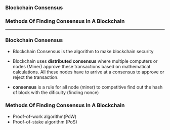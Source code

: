 ### Blockchain Consensus
### Methods Of Finding Consensus In A Blockchain

--------------------------------------------------------

### Blockchain Consensus

* Blockchain Consensus is the algorithm to make blockchain security 

* Blockchain uses **distributed consensus** where multiple computers or nodes (Miner) approve these transactions based on mathematical calculations. All these nodes have to arrive at a consensus to approve or reject the transaction.

* **consensus** is a rule for all node (miner) to competitive find out the hash of block with the dificulty (finding nonce)


### Methods Of Finding Consensus In A Blockchain
* Proof-of-work algorithm(PoW)
* Proof-of-stake algorithm (PoS)
